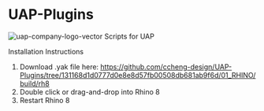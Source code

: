 # UAP-Plugins
 ![uap-company-logo-vector](https://github.com/user-attachments/assets/d2b43332-33e1-488c-b949-e90dfed130a9)
 Scripts for UAP


Installation Instructions

1. Download .yak file here: https://github.com/ccheng-design/UAP-Plugins/tree/131168d1d0777d0e8e8d57fb00508db681ab9f6d/01_RHINO/build/rh8
2. Double click or drag-and-drop into Rhino 8
3. Restart Rhino 8
